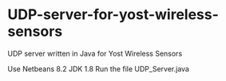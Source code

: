 # UDP-server-for-yost-wireless-sensors
UDP server written in Java for Yost Wireless Sensors

Use Netbeans 8.2 JDK 1.8
Run the file UDP_Server.java
